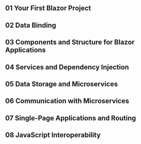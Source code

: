 

## 01 Your First Blazor Project

## 02 Data Binding

## 03 Components and Structure for Blazor Applications

## 04 Services and Dependency Injection

## 05 Data Storage and Microservices

## 06 Communication with Microservices

## 07 Single-Page Applications and Routing

## 08 JavaScript Interoperability
